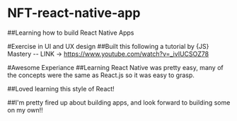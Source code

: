 # NFT-react-native-app
  ##Learning how to build React Native Apps

#Exercise in UI and UX design
  ##Built this following a tutorial by {JS} Mastery -- LINK -> https://www.youtube.com/watch?v=_ivIUCSOZ78
  
#Awesome Experiance
  ##Learning React Native was pretty easy, many of the concepts were the same as React.js so it was easy to grasp.
  
  ##Loved learning this style of React! 
  
  ##I'm pretty fired up about building apps, and look forward to building some on my own!!
